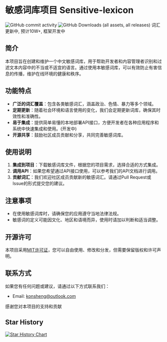 # 敏感词库项目 Sensitive-lexicon

![GitHub commit activity](https://img.shields.io/github/commit-activity/y/Konsheng/Sensitive-lexicon) 
![GitHub Downloads (all assets, all releases)](https://img.shields.io/github/downloads/Konsheng/Sensitive-lexicon/total)
词汇更新中, 预计10W+, 框架开发中

## 简介
本项目旨在创建和维护一个中文敏感词库，用于帮助开发者和内容管理者识别和过滤文本内容中的不当或不适宜的语言。通过使用本敏感词库，可以有效防止有害信息的传播，维护在线环境的健康和秩序。

## 功能特点
- **广泛的词汇覆盖**：包含各类敏感词汇，涵盖政治、色情、暴力等多个领域。
- **定期更新**：随着社会环境和语言使用的变化，我们会定期更新词库，确保其时效性和准确性。
- **易于集成**：提供简单易懂的本地部署API接口，方便开发者在各种应用程序和系统中快速集成和使用。(开发中)
- **开源共享**：鼓励社区成员贡献和分享，共同完善敏感词库。

## 使用说明
1. **集成到项目**：下载敏感词库文件，根据您的项目需求，选择合适的方式集成。
2. **调用API**：如果您希望通过API接口使用，可以参考我们的API文档进行调用。
3. **贡献词汇**：我们欢迎社区成员贡献新的敏感词汇。请通过Pull Request或Issue的形式提交您的建议。

## 注意事项
- 在使用敏感词库时，请确保您的应用遵守当地法律法规。
- 敏感词的定义可能因文化、地区和语境而异，使用时请加以判断和适当调整。

## 开源许可
本项目采用[MIT许可证](LICENSE)，您可以自由使用、修改和分发，但需要保留版权和许可声明。

## 联系方式
如果您有任何问题或建议，请通过以下方式联系我们：
- Email: [konsheng@outlook.com](mailto:konsheng@outlook.com)

感谢您对本项目的支持和贡献

## Star History
<a href="https://star-history.com/#konsheng/Sensitive-lexicon&Date">
  <picture>
    <source media="(prefers-color-scheme: dark)" srcset="https://api.star-history.com/svg?repos=konsheng/Sensitive-lexicon&type=Date&theme=dark" />
    <source media="(prefers-color-scheme: light)" srcset="https://api.star-history.com/svg?repos=konsheng/Sensitive-lexicon&type=Date" />
    <img alt="Star History Chart" src="https://api.star-history.com/svg?repos=konsheng/Sensitive-lexicon&type=Date" />
  </picture>
</a>
